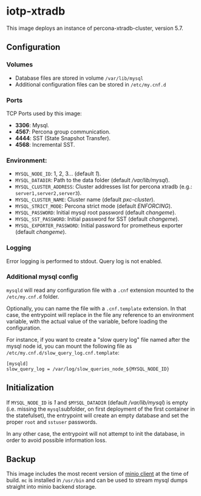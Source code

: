 # iotp-xtradb

This image deploys an instance of percona-xtradb-cluster, version 5.7.

## Configuration

### Volumes

- Database files are stored in volume `/var/lib/mysql`
- Additional configuration files can be stored in `/etc/my.cnf.d`

### Ports

TCP Ports used by this image:

- **3306**: Mysql.
- **4567**: Percona group communication.
- **4444**: SST (State Snapshot Transfer).
- **4568**: Incremental SST.

### Environment:

- `MYSQL_NODE_ID`: 1, 2, 3... (default *1*).
- `MYSQL_DATADIR`: Path to the data folder (default */var/lib/mysql*).
- `MYSQL_CLUSTER_ADDRESS`: Cluster addresses list for percona xtradb (e.g.: `server1,server2,server3`).
- `MYSQL_CLUSTER_NAME`: Cluster name (default *pxc-cluster*).
- `MYSQL_STRICT_MODE`: Percona strict mode (default *ENFORCING*).
- `MYSQL_PASSWORD`: Initial mysql root password (default *changeme*).
- `MYSQL_SST_PASSWORD`: Initial password for SST (default *changeme*).
- `MYSQL_EXPORTER_PASSWORD`: Initial password for prometheus exporter (default *changeme*).

### Logging

Error logging is performed to stdout. Query log is not enabled.

### Additional mysql config

`mysqld` will read any configuration file with a `.cnf` extension mounted to the `/etc/my.cnf.d` folder.

Optionally, you can name the file with a `.cnf.template` extension. In that case, the entrypoint will replace in the file any reference to an environment variable, with the actual value of the variable, before loading the configuration.

For instance, if you want to create a "slow query log" file named after the mysql node id, you can mount the following file as `/etc/my.cnf.d/slow_query_log.cnf.template`:

```
[mysqld]
slow_query_log = /var/log/slow_queries_node_${MYSQL_NODE_ID}
```

## Initialization

If `MYSQL_NODE_ID` is *1* and `$MYSQL_DATADIR` (default */var/lib/mysql*) is empty (i.e. missing the `mysql`subfolder, on first deployment of the first container in the statefulset), the entrypoint will create an empty database and set the proper `root` and `sstuser` passwords.

In any other case, the entrypoint will not attempt to init the database, in order to avoid possible information loss.

## Backup

This image includes the most recent version of [minio client]() at the time of build. `mc` is installed in `/usr/bin` and can be used to stream mysql dumps straight into minio backend storage.
